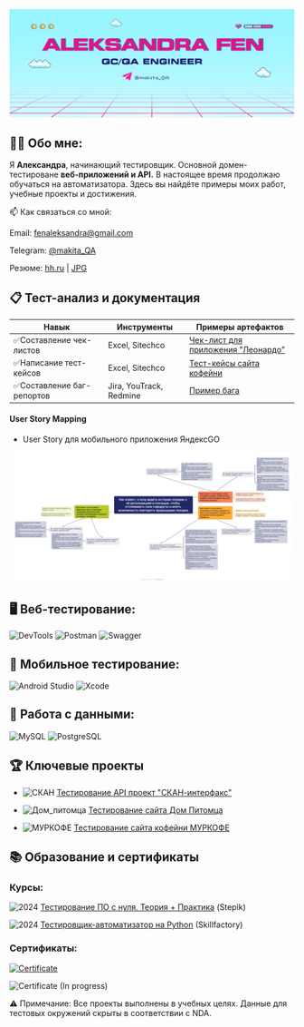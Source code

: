 [![Header](https://github.com/Makkitta/Makkitta/blob/main/assets/Frame.JPEG)](https://t.me/makita_QA)

## 👩‍💻 Обо мне:
Я **Александра**, начинающий тестировщик. Основной домен- тестироване **веб-приложений и API.** В настоящее время продолжаю обучаться на автоматизатора.
Здесь вы найдёте примеры моих работ, учебные проекты и достижения.

📫 Как связаться со мной:

Email: fenaleksandra@gmail.com

Telegram: [@makita_QA](https://t.me/makita_QA)

Резюме: [hh.ru]() | [JPG](https://github.com/Makkitta/Makkitta/blob/main/assets/portfolio/%D0%9F%D0%BE%D1%80%D1%82%D1%84%D0%BE%D0%BB%D0%B8%D0%BE.jpg)



## 📋 Тест-анализ и документация
| **Навык**                     | **Инструменты**                          | **Примеры артефактов**                  |
|---------------------------|--------------------------------------|--------------------------------------|
| ✅Составление чек-листов    | Excel,  Sitechco        | [Чек-лист для приложения "Леонардо"](https://github.com/Makkitta/Makkitta/blob/main/assets/checklistLeonardo/%D0%A7%D0%B5%D0%BA-%D0%BB%D0%B8%D1%81%D1%82%20_%D0%9B%D0%B5%D0%BE%D0%BD%D0%B0%D1%80%D0%B4%D0%BE_%20-%20Checklist.csv) |
| ✅Написание тест-кейсов     |    Excel,  Sitechco                | [Тест-кейсы сайта кофейни](https://github.com/Makkitta/Makkitta/blob/main/assets/testcaseMYRCOFFEE/%D0%A2%D0%B5%D1%81%D1%82-%D0%9A%D0%B5%D0%B9%D1%81%D1%8B%20%D0%9C%D0%A3%D0%A0%D0%9A%D0%9E%D0%A4%D0%95%20-%20%D0%9B%D0%B8%D1%81%D1%821%20(1).csv)             |
| ✅Составление баг-репортов  | Jira, YouTrack, Redmine              | [Пример бага](https://github.com/Makkitta/Makkitta/blob/main/assets/bugs/%D0%A7%D0%B5%D0%BA-%D0%BB%D0%B8%D1%81%D1%82%20_%D0%9B%D0%B5%D0%BE%D0%BD%D0%B0%D1%80%D0%B4%D0%BE_%20-%20Bugs.csv)   


#### User Story Mapping   

- User Story для мобильного приложения ЯндексGO

![MAP](https://github.com/Makkitta/Makkitta/blob/main/assets_map/User%20Story%20Mapping.jpg)

## 🖥 Веб-тестирование:
![DevTools](https://shields.microej.com/badge/-DevTools-000000?style=for-the-badge&logo=google-chrome&logoColor=5b5b5b)
![Postman](https://shields.microej.com/badge/-Postman-000000?style=for-the-badge&logo=Postman&logoColor=ff7100)
![Swagger](https://shields.microej.com/badge/-Swagger-000000?style=for-the-badge&logo=Swagger&logoColor=81ad20)

## 📱 Мобильное тестирование:
![Android Studio](https://shields.microej.com/badge/-Android_Studio-000000?style=for-the-badge&logo=Android&logoColor=81ad20)
![Xcode](https://shields.microej.com/badge/-Xcode-000000?style=for-the-badge&logo=Xcode&logoColor=0096ff)

## 💾 Работа с данными:
![MySQL](https://shields.microej.com/badge/-MySQL-000000?style=for-the-badge&logo=MySQL&logoColor=0096ff)
![PostgreSQL](https://shields.microej.com/badge/-Postgre_SQL-000000?style=for-the-badge&logo=PostgreSQL&logoColor=45a1d0)

## 🏆 Ключевые проекты
- ![СКАН](https://shields.microej.com/badge/-API-000000?style=flat-square&)   [Тестирование API проект "СКАН-интерфакс"](https://github.com/Makkitta/Makkitta/tree/main/Skan-interfax-tests)

- ![Дом_питомца](https://shields.microej.com/badge/-Artifacts-000000?style=flat-square&) [Тестирование сайта Дом Питомца](https://github.com/Makkitta/Makkitta/tree/main/dom-pitomca-tests)

- ![МУРКОФЕ](https://shields.microej.com/badge/-Artifacts-000000?style=flat-square&) [Тестирование сайта кофейни МУРКОФЕ](https://github.com/Makkitta/Makkitta/tree/main/myrcoffe-tests)


## 📚 Образование и сертификаты

### Курсы:
![2024](https://shields.microej.com/badge/-2024-000000?style=flat-square&)   [Тестирование ПО с нуля. Теория + Практика](https://stepik.org/course/171826/syllabus) (Stepik)

![2024](https://shields.microej.com/badge/-2024-000000?style=flat-square&) [Тестировщик-автоматизатор на Python](https://skillfactory.ru/qa-engineer-python-testirovshchik-programmnogo-obespecheniya) (Skillfactory)

### Сертификаты:
[![Certificate](https://shields.microej.com/badge/-Manual_testing_engineer-000000?style=for-the-badge)](https://github.com/Makkitta/Makkitta/blob/main/assets/certificate/Fen%20Aleksandra_page-0001.jpg)

![Certificate](https://shields.microej.com/badge/-Stepik-000000?style=for-the-badge) (In progress)

⚠️ Примечание: Все проекты выполнены в учебных целях.
Данные для тестовых окружений скрыты в соответствии с NDA.